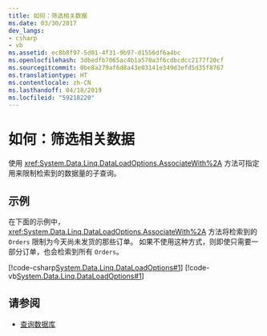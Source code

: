 ```yaml
---
title: 如何：筛选相关数据
ms.date: 03/30/2017
dev_langs:
- csharp
- vb
ms.assetid: ec8b8f97-5d01-4f31-9b97-d1556df6a4bc
ms.openlocfilehash: 3dbedfb7065ac4b1a570a3f6cdbcdcc2177f20cf
ms.sourcegitcommit: 0be8a279af6d8a43e03141e349d3efd5d35f8767
ms.translationtype: HT
ms.contentlocale: zh-CN
ms.lasthandoff: 04/18/2019
ms.locfileid: "59218220"
---
```

# <a name="how-to-filter-related-data"></a>如何：筛选相关数据
使用 <xref:System.Data.Linq.DataLoadOptions.AssociateWith%2A> 方法可指定用来限制检索到的数据量的子查询。  
  
## <a name="example"></a>示例  
 在下面的示例中，<xref:System.Data.Linq.DataLoadOptions.AssociateWith%2A> 方法将检索到的 `Orders` 限制为今天尚未发货的那些订单。 如果不使用这种方式，则即使只需要一部分订单，也会检索到所有 `Orders`。  
  
 [!code-csharp[System.Data.Linq.DataLoadOptions#1](../../../../../../samples/snippets/csharp/VS_Snippets_Data/system.data.linq.dataloadoptions/cs/program.cs#1)]
 [!code-vb[System.Data.Linq.DataLoadOptions#1](../../../../../../samples/snippets/visualbasic/VS_Snippets_Data/system.data.linq.dataloadoptions/vb/module1.vb#1)]  
  
## <a name="see-also"></a>请参阅

- [查询数据库](../../../../../../docs/framework/data/adonet/sql/linq/querying-the-database.md)

